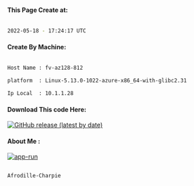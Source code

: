 
   
#### This Page Create at:

```bash

2022-05-18 - 17:24:17 UTC

```

#### Create By Machine:

```bash

Host Name : fv-az128-812

platform  : Linux-5.13.0-1022-azure-x86_64-with-glibc2.31

Ip Local  : 10.1.1.28

```
#### Download This code Here:

[![GitHub release (latest by date)](https://img.shields.io/github/v/release/Afrodille-Charpie/App-Run-1?style=for-the-badge&label=Download)](https://github.com/Afrodille-Charpie/App-Run-1/releases) 

</p> 

#### About Me :

[![app-run](https://github.com/Afrodille-Charpie/App-Run-1/actions/workflows/app-run.yml/badge.svg)](https://github.com/Afrodille-Charpie/App-Run-1/actions/workflows/app-run.yml)

```bash

Afrodille-Charpie

```

